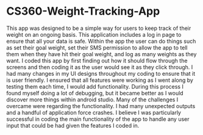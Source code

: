 # CS360-Weight-Tracking-App

This app was designed to be a simple way for users to keep track of their weight on an ongoing basis. This application includes a log in page to ensure that all your data is safe. Within the app the user can do things such as set their goal weight, set their SMS permission to allow the app to tell them when they have hit their goal weight, and log as many weights as they want. I coded this app by first finding out how it should flow through the screens and then coding it as the user would see it as they click through. I had many changes in my UI designs throughout my coding to ensure that it is user friendly. I ensured that all features were working as I went along by testing them each time, I would add functionality. During this process I found myself doing a lot of debugging, but it became better as I would discover more things within android studio. Many of the challenges I overcame were regarding the functionality. I had many unexpected outputs and a handful of application force crashes. I believe I was particularly successful in coding the main functionality of the app to handle any user input that could be had given the features I coded in.
